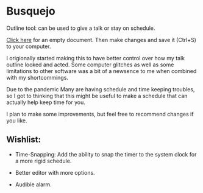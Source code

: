 # Busquejo
Outline tool: can be used to give a talk or stay on schedule. 

[Click here](https://travisa9.github.io/Busquejo/docs/empty.html) for an empty document. Then make changes and save it (Ctrl+S) to your computer.

I origionally started making this to have better control over how my talk outline looked and acted. Some computer glitches as well as some limitations to other software was a bit of a newsence to me when combined with my shortcommings.

Due to the pandemic Many are having schedule and time keeping troubles, so I got to thinking that this might be useful to make a schedule that can actually help keep time for you. 

I plan to make some improvements, but feel free to recommend changes if you like.

## Wishlist:

 * Time-Snapping: Add the ability to snap the timer to the system clock for a more rigid schedule.
 
 * Better editor with more options.
 
 * Audible alarm.
